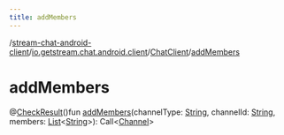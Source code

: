 ```yaml
---
title: addMembers
---
```

/[stream-chat-android-client](../../index.md)/[io.getstream.chat.android.client](../index.md)/[ChatClient](index.md)/[addMembers](addMembers.md)  
  
  
  
# addMembers  
@[CheckResult](https://developer.android.com/reference/kotlin/androidx/annotation/CheckResult.html)()fun [addMembers](addMembers.md)(channelType: [String](https://kotlinlang.org/api/latest/jvm/stdlib/kotlin/-string/index.html), channelId: [String](https://kotlinlang.org/api/latest/jvm/stdlib/kotlin/-string/index.html), members: [List](https://kotlinlang.org/api/latest/jvm/stdlib/kotlin.collections/-list/index.html)&lt;[String](https://kotlinlang.org/api/latest/jvm/stdlib/kotlin/-string/index.html)&gt;): Call&lt;[Channel](../../io.getstream.chat.android.client.models/Channel/index.md)&gt;
